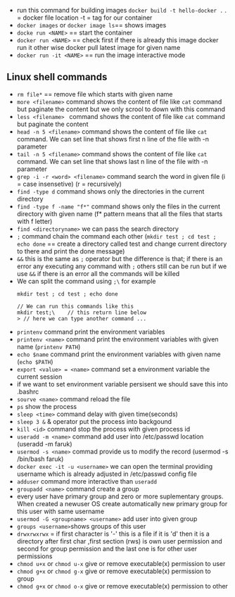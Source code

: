 - run this command for building images
    `docker build -t hello-docker .`
    . = docker file location
    -t = tag for our container
- `docker images` or `docker image ls`== shows images
- `docke run <NAME>` == start the container
- `docker run <NAME>` == check first if there is already this image docker run it other wise docker pull latest image for given name
- `docker run -it <NAME>` == run the image interactive mode
## Linux shell commands
- `rm file*` == remove file which starts with given name
- `more <filename>` command shows the content of file like `cat` command but paginate the content but we only scrool to down with this command
- `less <filename> ` command shows the content of file like `cat` command but paginate the content 
- `head -n 5 <filename>` command shows the content of file like `cat` command. We can set line that shows first n line of the file with -n parameter 
- `tail -n 5 <filename>` command shows the content of file like `cat` command. We can set line that shows last n line of the file with -n parameter 
- `grep -i -r <word> <filename>` command search the word in given file (i = case insensetive) (r = recursively)
- `find -type d` command shows only the directories in the current directory
- `find -type f -name "f*"` command shows only the files in the current directory with given name (f* pattern means that all the files that starts with f letter)
- `find <directoryname>` we can pass the search directory
- `;` command chain the command each other (`mkdir test ; cd test ; echo done` == create a directory called test and change current directory to there and print the done message)
- `&&` this is the same as `;` operator but the difference is that; if there is an error any executing any command with `;` others still can be run but if we use 
`&&` if there is an error all the commands will be killed
- We can split the command using `;\` for example 
    ```
    mkdir test ; cd test ; echo done   

    // We can run this commands like this
    mkdir test;\    // this return line below
    > // here we can type another command ...
    ```
- `printenv` command print the environment variables
- `printenv <name>` command print the environment variables with given name (`printenv PATH`)
- `echo $name` command print the environment variables with given name (`echo $PATH`)
- `export <value> = <name>` command set a environment variable the current session
- if we want to set environment variable persisent we should save this into  .bashrc
- `sourve <name>` command reload the file
- `ps` show the process
- `sleep <time>` command delay with given time(seconds)
- `sleep 3 &` & operator put the process into backgound
- `kill <id>` command stop the process with given process id
- `useradd -m <name>` command add user into /etc/passwd location (useradd -m faruk)
- `usermod -s <name>` commad provide us to modify the record (usermod -s /bin/bash faruk)
- `docker exec -it -u <username>` we can open the terminal providing username which is already adjusted in /etc/passwd config file
- `adduser` command more interactive than `useradd`
- `groupadd <name>` command create a group
- every user have primary group and zero or more suplementary groups. When created a newuser OS create automatically new primary group for this user with same username
- `usermod -G <groupname> <username>` add user into given group
- `groups <username>`shows groups of this user
- `drwxrwxrwx`  = if first character is '-' this is a file if it is 'd' then it is a directory
    after first char ,first section (rws) is own user permission and second for group permission and the last one is for other user permissions
- `chmod u+x` or `chmod u-x` give or remove executable(x) permission to user
- `chmod g+x` or `chmod g-x` give or remove executable(x) permission to group
- `chmod g+x` or `chmod o-x` give or remove executable(x) permission to other

